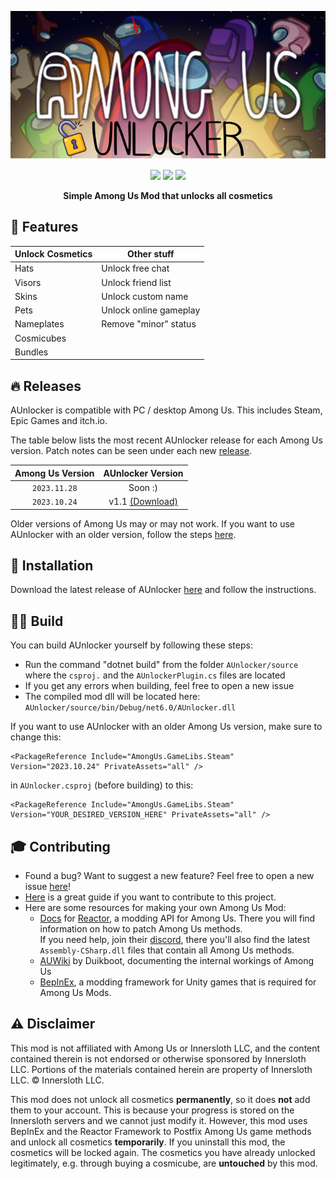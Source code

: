 <p align="center">
  <img src="./icon.png">
</p>

<p align="center">
  <img src="https://img.shields.io/badge/Made%20with-C%23-1f425f.svg?style=plastic&logo=csharp&color=000000&labelColor=A200FF">
  <img src="https://img.shields.io/badge/license-GPL-brightgreen.svg?style=plastic&logo=GNU&label=License">
  <img src="https://img.shields.io/badge/Reactor-blue.svg?style=plastic&logo=React&color=000000&label=Using">
</p>

<p align="center">
<b>Simple Among Us Mod that unlocks all cosmetics</b>


## 🎉 Features

| Unlock Cosmetics | Other stuff            |
|------------------|------------------------|
| Hats             | Unlock free chat       |
| Visors           | Unlock friend list     |
| Skins            | Unlock custom name     |
| Pets             | Unlock online gameplay |
| Nameplates       | Remove "minor" status  |
| Cosmicubes       |                        |
| Bundles          |                        |

## 🔥 Releases
AUnlocker is compatible with PC / desktop Among Us. This includes Steam, Epic Games and itch.io.

The table below lists the most recent AUnlocker release for each Among Us version. Patch notes can be seen under each new [release](https://github.com/kk-dev7/AUnlocker/releases).

| Among Us Version | AUnlocker Version |
|:-:|:-:|
| `2023.11.28`       | Soon :)
| `2023.10.24`       | v1.1 [(Download)](https://github.com/kk-dev7/AUnlocker/releases/tag/v1.1) |


Older versions of Among Us may or may not work. If you want to use AUnlocker with an older version, follow the steps [here](https://github.com/kk-dev7/AUnlocker#%EF%B8%8F-build).

## 💾 Installation
Download the latest release of AUnlocker [here](https://github.com/kk-dev7/AUnlocker/releases) and follow the instructions.

## 👷‍♂️ Build
You can build AUnlocker yourself by following these steps:
- Run the command "dotnet build" from the folder `AUnlocker/source` where the `csproj.` and the `AUnlockerPlugin.cs` files are located
- If you get any errors when building, feel free to open a new issue
- The compiled mod dll will be located here: `AUnlocker/source/bin/Debug/net6.0/AUnlocker.dll`

If you want to use AUnlocker with an older Among Us version, make sure to change this: 
```
<PackageReference Include="AmongUs.GameLibs.Steam" Version="2023.10.24" PrivateAssets="all" />
``` 
in `AUnlocker.csproj` (before building) to this: 
```
<PackageReference Include="AmongUs.GameLibs.Steam" Version="YOUR_DESIRED_VERSION_HERE" PrivateAssets="all" />
```

## 🎓 Contributing
- Found a bug? Want to suggest a new feature? Feel free to open a new issue [here](https://github.com/kk-dev7/AUnlocker/issues/new)!
- [Here](https://docs.github.com/en/get-started/quickstart/contributing-to-projects) is a great guide if you want to contribute to this project. 
- Here are some resources for making your own Among Us Mod:
  - [Docs](https://docs.reactor.gg) for [Reactor](https://github.com/NuclearPowered/Reactor), a modding API for Among Us. There you will find information on how to patch Among Us methods. \
  If you need help, join their [discord](https://reactor.gg/discord), there you'll also find the latest `Assembly-CSharp.dll` files that contain all Among Us methods.
  - [AUWiki](https://auwiki.duikbo.at/) by Duikboot, documenting the internal workings of Among Us
  - [BepInEx](https://builds.bepinex.dev/projects/bepinex_be), a modding framework for Unity games that is required for Among Us Mods.

## ⚠️ Disclaimer
This mod is not affiliated with Among Us or Innersloth LLC, and the content contained therein is not endorsed or otherwise sponsored by Innersloth LLC. Portions of the materials contained herein are property of Innersloth LLC. © Innersloth LLC.

This mod does not unlock all cosmetics **permanently**, so it does **not** add them to your account. This is because your progress is stored on the Innersloth servers and we cannot just modify it. However, this mod uses BepInEx and the Reactor Framework to Postfix Among Us game methods and unlock all cosmetics **temporarily**. If you uninstall this mod, the cosmetics will be locked again. The cosmetics you have already unlocked legitimately, e.g. through buying a cosmicube, are **untouched** by this mod.
